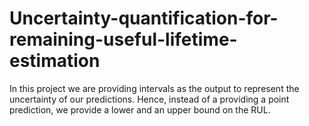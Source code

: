 # Uncertainty-quantification-for-remaining-useful-lifetime-estimation

In this project we are providing intervals as the output to represent the uncertainty of our predictions. Hence, instead of a providing a point prediction, we provide a lower and an upper bound on the RUL. 
